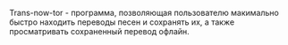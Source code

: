 Trans-now-tor - программа, позволяющая пользователю макимально быстро находить переводы песен и сохранять их, а также просматривать сохраненный перевод офлайн.
